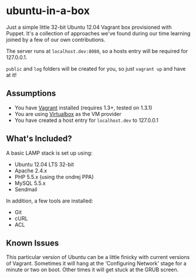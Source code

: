 ubuntu-in-a-box
===============

Just a simple little 32-bit Ubuntu 12.04 Vagrant box provisioned with Puppet. It's a collection of approaches we've found during our time learning joined by a few of our own contributions.

The server runs at `localhost.dev:8080`, so a hosts entry will be required for 127.0.0.1.

`public` and `log` folders will be created for you, so just `vagrant up` and have at it!

Assumptions
---------------
* You have [Vagrant](http://vagrantup.com/) installed (requires 1.3+, tested on 1.3.1)
* You are using [Virtualbox](https://www.virtualbox.org/) as the VM provider
* You have created a host entry for `localhost.dev` to 127.0.0.1

What's Included?
---------------

A basic LAMP stack is set up using:

* Ubuntu 12.04 LTS 32-bit
* Apache 2.4.x
* PHP 5.5.x (using the ondrej PPA)
* MySQL 5.5.x
* Sendmail

In addition, a few tools are installed:

* Git
* cURL
* ACL

Known Issues
---------------

This particular version of Ubuntu can be a little finicky with current versions of Vagrant. Sometimes it will hang at the 'Configuring Network' stage for a minute or two on boot. Other times it will get stuck at the GRUB screen.
